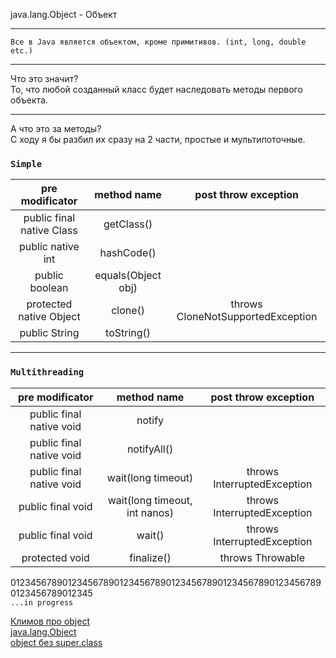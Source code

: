 java.lang.Object - Объект


- - -  
`Все в Java является объектом, кроме примитивов. (int, long, double etc.)`  
- - -  
Что это значит?  
То, что любой созданный класс будет наследовать методы первого объекта.  
- - -
А что это за методы?  
С ходу я бы разбил их сразу на 2 части, простые и мультипоточные.  

### `Simple`

|pre modificator |method name|post throw exception|  
|:-:|:-:|:-:|  
|public final native Class|getClass()||  
|public native int |hashCode()||  
|public boolean |equals(Object obj)||  
|protected native Object |clone()| throws CloneNotSupportedException|  
|public String | toString() |||  

- - -   
### `Multithreading`

|pre modificator |method name|post throw exception|  
|:-:|:-:|:-:|  
|public final native void |notify ||  
|public final native void |notifyAll() ||  
|public final native void |wait(long timeout)| throws InterruptedException |  
|public final void |wait(long timeout, int nanos)| throws InterruptedException |  
|public final void |wait()| throws InterruptedException |  
|protected void |finalize()| throws Throwable |  


0123456789012345678901234567890123456789012345678901234567890123456789012345  
`...in progress`

[Климов про object](http://developer.alexanderklimov.ru/android/java/object.php)  
[java.lang.Object](https://docs.oracle.com/javase/7/docs/api/java/lang/Object.html)  
[object без super.class](https://habr.com/post/265373/)